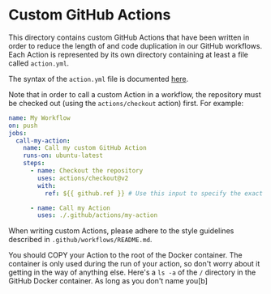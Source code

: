 # Custom GitHub Actions

This directory contains custom GitHub Actions that have been written in order to reduce the length of and code duplication in our GitHub workflows. Each Action is represented by its own directory containing at least a file called `action.yml`.

The syntax of the `action.yml` file is documented [here](https://docs.github.com/en/actions/creating-actions/metadata-syntax-for-github-actions).

Note that in order to call a custom Action in a workflow, the repository must be checked out (using the `actions/checkout` action) first. For example:

```yaml
name: My Workflow
on: push
jobs:
  call-my-action:
    name: Call my custom GitHub Action
    runs-on: ubuntu-latest
    steps:
      - name: Checkout the repository
        uses: actions/checkout@v2
        with:
          ref: ${{ github.ref }} # Use this input to specify the exact ref to checkout

      - name: Call my Action
        uses: ./.github/actions/my-action
```

When writing custom Actions, please adhere to the style guidelines described in `.github/workflows/README.md`.


You should COPY your Action to the root of the Docker container. The container is only used during the run of your action, so don't worry about it getting in the way of anything else. Here's a `ls -a` of the `/` directory in the GitHub Docker container. As long as you don't name you[b]
